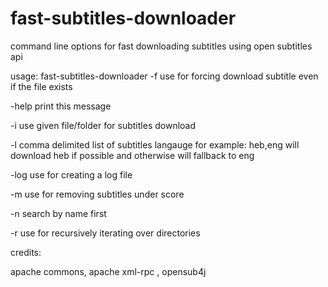# fast-subtitles-downloader
command line options for fast downloading subtitles using open subtitles api

usage: fast-subtitles-downloader
 -f           use for forcing download subtitle even if the file exists
 
 -help        print this message
 
 -i <arg>     use given file/folder for subtitles download
 
 -l <arg>     comma delimited list of subtitles langauge for example:
              heb,eng will download heb if possible and otherwise will
              fallback to eng
              
 -log <arg>   use for creating a log file
 
 -m <arg>     use for removing subtitles under score
 
 -n           search by name first
 
 -r           use for recursively iterating over directories
 
 
 credits:
 
 apache commons, apache xml-rpc , opensub4j
 
 
 
 
 
